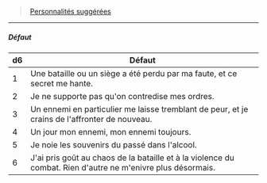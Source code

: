 ﻿> [Personnalités suggérées](hd_background_militaire_personnalites_suggerees.md)

---

##### Défaut

|d6|Défaut|
|---|---|
|1|Une bataille ou un siège a été perdu par ma faute, et ce secret me hante.|
|2|Je ne supporte pas qu'on contredise mes ordres.|
|3|Un ennemi en particulier me laisse tremblant de peur, et je crains de l'affronter de nouveau.|
|4|Un jour mon ennemi, mon ennemi toujours.|
|5|Je noie les souvenirs du passé dans l'alcool.|
|6|J'ai pris goût au chaos de la bataille et à la violence du combat. Rien d'autre ne m'enivre plus désormais.|

